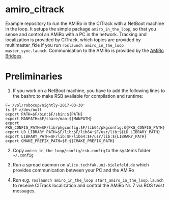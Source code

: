 # amiro_citrack
Example repository to run the AMiRo in the CITrack with a NetBoot machine in the loop.
It setups the simple package `amiro_in_the_loop`, so that you sense and control an AMiRo with a PC in the network.
Tracking and localization is provided by CITrack, which topics are provided by multimaster_fkie if you run `roslaunch amiro_in_the_loop master_sync.launch`.
Communication to the AMiRo is provided by the [AMiRo Bridges](https://github.com/autonomoussystemsengineering/amiro_bridges).

# Preliminaries

1. If you work on a NetBoot machine, you have to add the following lines to the bashrc to make RSB available for compilation and runtime:
```
F='/vol/robocup/nightly-2017-03-30'
ls $F >/dev/null
export PATH=$F/bin:$F/sbin:${PATH}
export MANPATH=$F/share/man:${MANPATH}
export PKG_CONFIG_PATH=$F/lib/pkgconfig:$F/lib64/pkgconfig:${PKG_CONFIG_PATH}
export LD_LIBRARY_PATH=$F/lib:$F/lib64:$F/usr/lib:${LD_LIBRARY_PATH}
export LIBRARY_PATH=$F/lib:$F/lib64:$F/usr/lib:${LIBRARY_PATH}
export CMAKE_PREFIX_PATH=$F:${CMAKE_PREFIX_PATH} 
```
2. Copy `amiro_in_the_loop/config/rsb.config` to the systems folder `~/.config`

3. Run a spread daemon on `alice.techfak.uni-bielefeld.de` which provides communication between your PC and the AMiRo

4. Run e.g. `roslaunch amiro_in_the_loop start_amiro_in_the_loop.launch` to receive CITrack localization and control the AMiRo Nr. 7 via ROS twist messages. 
